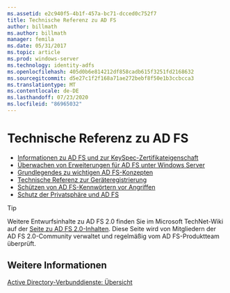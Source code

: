 ```yaml
---
ms.assetid: e2c940f5-4b1f-457a-bc71-dcced0c752f7
title: Technische Referenz zu AD FS
author: billmath
ms.author: billmath
manager: femila
ms.date: 05/31/2017
ms.topic: article
ms.prod: windows-server
ms.technology: identity-adfs
ms.openlocfilehash: 405d0b6e814212df858cadb615f3251fd2168632
ms.sourcegitcommit: d5e27c1f2f168a71ae272bebf8f50e1b3ccbcca3
ms.translationtype: MT
ms.contentlocale: de-DE
ms.lasthandoff: 07/23/2020
ms.locfileid: "86965032"
---
```

# <a name="ad-fs-technical-reference"></a>Technische Referenz zu AD FS


- [Informationen zu AD FS und zur KeySpec-Zertifikateigenschaft](../ad-fs/technical-reference/AD-FS-and-KeySpec-Property.md)
- [Überwachen von Erweiterungen für AD FS unter Windows Server](../ad-fs/technical-reference/auditing-enhancements-to-ad-fs-in-windows-server.md)
-   [Grundlegendes zu wichtigen AD FS-Konzepten](../ad-fs/technical-reference/Understanding-Key-AD-FS-Concepts.md)
-   [Technische Referenz zur Geräteregistrierung](../ad-fs/technical-reference/Device-Registration-Technical-Reference.md)
-   [Schützen von AD FS-Kennwörtern vor Angriffen](../ad-fs/technical-reference/ad-fs-password-protection.md)
-   [Schutz der Privatsphäre und AD FS](../ad-fs/technical-reference/GDPR-and-AD-FS-Compliance.md)

> [!TIP]
> Weitere Entwurfsinhalte zu AD FS 2.0 finden Sie im Microsoft TechNet-Wiki auf der [Seite zu AD FS 2.0-Inhalten](https://social.technet.microsoft.com/wiki/contents/articles/2735.ad-fs-2-0-content-map.aspx). Diese Seite wird von Mitgliedern der AD FS 2.0-Community verwaltet und regelmäßig vom AD FS-Produktteam überprüft.

## <a name="see-also"></a>Weitere Informationen
[Active Directory-Verbunddienste: Übersicht](./ad-fs-overview.md)

